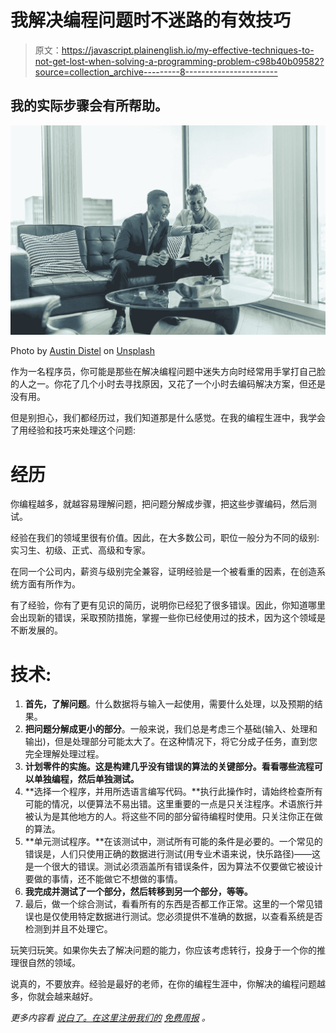 # 我解决编程问题时不迷路的有效技巧

> 原文：<https://javascript.plainenglish.io/my-effective-techniques-to-not-get-lost-when-solving-a-programming-problem-c98b40b09582?source=collection_archive---------8----------------------->

## 我的实际步骤会有所帮助。

![](img/932f23ceaba0282739fbbf4941e62364.png)

Photo by [Austin Distel](https://unsplash.com/@austindistel?utm_source=medium&utm_medium=referral) on [Unsplash](https://unsplash.com?utm_source=medium&utm_medium=referral)

作为一名程序员，你可能是那些在解决编程问题中迷失方向时经常用手掌打自己脸的人之一。你花了几个小时去寻找原因，又花了一个小时去编码解决方案，但还是没有用。

但是别担心，我们都经历过，我们知道那是什么感觉。在我的编程生涯中，我学会了用经验和技巧来处理这个问题:

# **经历**

你编程越多，就越容易理解问题，把问题分解成步骤，把这些步骤编码，然后测试。

经验在我们的领域里很有价值。因此，在大多数公司，职位一般分为不同的级别:实习生、初级、正式、高级和专家。

在同一个公司内，薪资与级别完全兼容，证明经验是一个被看重的因素，在创造系统方面有所作为。

有了经验，你有了更有见识的简历，说明你已经犯了很多错误。因此，你知道哪里会出现新的错误，采取预防措施，掌握一些你已经使用过的技术，因为这个领域是不断发展的。

# 技术:

1.  **首先，了解问题**。什么数据将与输入一起使用，需要什么处理，以及预期的结果。
2.  **把问题分解成更小的部分**。一般来说，我们总是考虑三个基础(输入、处理和输出)，但是处理部分可能太大了。在这种情况下，将它分成子任务，直到您完全理解处理过程。
3.  **计划零件的实施。这是构建几乎没有错误的算法的关键部分。看看哪些流程可以单独编程，然后单独测试。**
4.  **选择一个程序，并用所选语言编写代码。**执行此操作时，请始终检查所有可能的情况，以便算法不易出错。这里重要的一点是只关注程序。术语旅行并被认为是其他地方的人。将这些不同的部分留待编程时使用。只关注你正在做的算法。
5.  **单元测试程序。**在该测试中，测试所有可能的条件是必要的。一个常见的错误是，人们只使用正确的数据进行测试(用专业术语来说，快乐路径)——这是一个很大的错误。测试必须涵盖所有错误条件，因为算法不仅要做它被设计要做的事情，还不能做它不想做的事情。
6.  **我完成并测试了一个部分，然后转移到另一个部分，等等。**
7.  最后，做一个综合测试，看看所有的东西是否都工作正常。这里的一个常见错误也是仅使用特定数据进行测试。您必须提供不准确的数据，以查看系统是否检测到并且不处理它。

玩笑归玩笑。如果你失去了解决问题的能力，你应该考虑转行，投身于一个你的推理很自然的领域。

说真的，不要放弃。经验是最好的老师，在你的编程生涯中，你解决的编程问题越多，你就会越来越好。

*更多内容看* [*说白了。在这里注册我们的*](http://plainenglish.io/) [*免费周报*](http://newsletter.plainenglish.io/) *。*